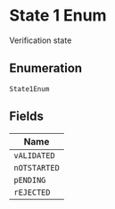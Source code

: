 
# State 1 Enum

Verification state

## Enumeration

`State1Enum`

## Fields

| Name |
|  --- |
| `vALIDATED` |
| `nOTSTARTED` |
| `pENDING` |
| `rEJECTED` |

